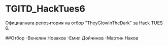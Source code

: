 # TGITD_HackTues6
Официалната репозитория на отбор "TheyGlowInTheDark" за Hack TUES 6.

##Отбор
  -Венелин Новаков
  -Емил Дойчинов
  -Мартин Наков
